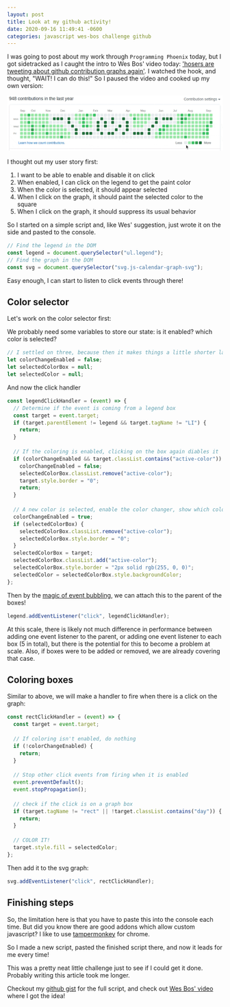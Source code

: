 ```yaml
---
layout: post
title: Look at my github activity!
date: 2020-09-16 11:49:41 -0600
categories: javascript wes-bos challenge github
---
```


I was going to post about my work through `Programming Phoenix` today, but I got sidetracked as I caught the intro to Wes Bos' video today: ['hosers are tweeting about github contribution graphs again'][wes-bos]. I watched the hook, and thought, "WAIT! I can do this!" So I paused the video and cooked up my own version:

![Edit my github contribution graph](/assets/images/sm-github-edit.gif)

I thought out my user story first:

1. I want to be able to enable and disable it on click
2. When enabled, I can click on the legend to get the paint color
3. When the color is selected, it should appear selected
4. When I click on the graph, it should paint the selected color to the square
5. When I click on the graph, it should suppress its usual behavior

So I started on a simple script and, like Wes' suggestion, just wrote it on the side and pasted to the console.

```javascript
// Find the legend in the DOM
const legend = document.querySelector("ul.legend");
// Find the graph in the DOM
const svg = document.querySelector("svg.js-calendar-graph-svg");
```

Easy enough, I can start to listen to click events through there!

## Color selector

Let's work on the color selector first:

We probably need some variables to store our state: is it enabled? which color is selected?

```javascript
// I settled on three, because then it makes things a little shorter later
let colorChangeEnabled = false;
let selectedColorBox = null;
let selectedColor = null;
```

And now the click handler

```javascript
const legendClickHandler = (event) => {
  // Determine if the event is coming from a legend box
  const target = event.target;
  if (target.parentElement != legend && target.tagName != "LI") {
    return;
  }

  // If the coloring is enabled, clicking on the box again diables it
  if (colorChangeEnabled && target.classList.contains("active-color")) {
    colorChangeEnabled = false;
    selectedColorBox.classList.remove("active-color");
    target.style.border = "0";
    return;
  }

  // A new color is selected, enable the color changer, show which color is selected
  colorChangeEnabled = true;
  if (selectedColorBox) {
    selectedColorBox.classList.remove("active-color");
    selectedColorBox.style.border = "0";
  }
  selectedColorBox = target;
  selectedColorBox.classList.add("active-color");
  selectedColorBox.style.border = "2px solid rgb(255, 0, 0)";
  selectedColor = selectedColorBox.style.backgroundColor;
};
```

Then by the [magic of event bubbling](https://developer.mozilla.org/en-US/docs/Learn/JavaScript/Building_blocks/Events#Event_bubbling_and_capture), we can attach this to the parent of the boxes!

```javascript
legend.addEventListener("click", legendClickHandler);
```

At this scale, there is likely not much difference in performance between adding one event listener to the parent, or adding one event listener to each box (5 in total), but there is the potential for this to become a problem at scale. Also, if boxes were to be added or removed, we are already covering that case.

## Coloring boxes

Similar to above, we will make a handler to fire when there is a click on the graph:

```javascript
const rectClickHandler = (event) => {
  const target = event.target;

  // If coloring isn't enabled, do nothing
  if (!colorChangeEnabled) {
    return;
  }

  // Stop other click events from firing when it is enabled
  event.preventDefault();
  event.stopPropagation();

  // check if the click is on a graph box
  if (target.tagName != "rect" || !target.classList.contains("day")) {
    return;
  }

  // COLOR IT!
  target.style.fill = selectedColor;
};
```

Then add it to the svg graph:

```javascript
svg.addEventListener("click", rectClickHandler);
```

## Finishing steps

So, the limitation here is that you have to paste this into the console each time. But did you know there are good addons which allow custom javascript? I like to use [tampermonkey](http://www.tampermonkey.net/) for chrome.

So I made a new script, pasted the finished script there, and now it leads for me every time!

This was a pretty neat little challenge just to see if I could get it done. Probably writing this article took me longer.

Checkout my [github gist][gist] for the full script, and check out [Wes Bos' video][wes-bos] where I got the idea!

[gist]: https://gist.github.com/neenjaw/803779a06d37ba41c9471fbf9439b5a4
[wes-bos]: https://youtu.be/rLkgcm1UsiM
